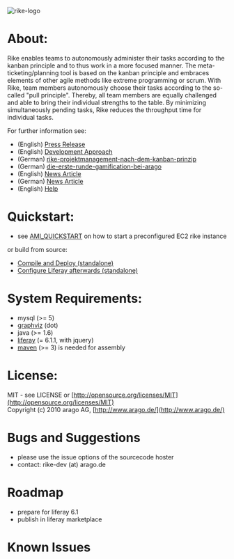 ![rike-logo](https://github.com/arago/rike/raw/master/logo.png)

About:
=============

Rike enables teams to autonomously administer their tasks according to the kanban principle and to thus work in a more focused manner. The meta-ticketing/planning tool is based on the kanban principle and embraces elements of other agile methods like extreme programming or scrum. With Rike, team members autonomously choose their tasks according to the so-called "pull principle". Thereby, all team members are equally challenged and able to bring their 
individual strengths to the table. By minimizing simultaneously pending tasks, Rike reduces the throughput time for individual tasks.

  
For further information see:  

* (English) [Press Release](http://www.arago.de/news/arago-makes-project-management-tool-available-as-an-open-source-solution/)  
* (English) [Development Approach](https://github.com/arago/rike/blob/master/DEVELOPMENT_APPROACH.md)
* (German) [rike-projektmanagement-nach-dem-kanban-prinzip](http://www.automatisierungs-experten.de/rike-%E2%80%93-projektmanagement-nach-dem-kanban-prinzip/)
* (German) [die-erste-runde-gamification-bei-arago](http://www.automatisierungs-experten.de/die-erste-runde-gamification-bei-arago/)
* (English) [News Article](http://www.h-online.com/open/news/item/Rike-project-management-tool-open-sourced-1672595.html)
* (German) [News Article](http://www.heise.de/developer/meldung/arago-stellt-Projektmanagement-Tool-Rike-unter-Open-Source-Lizenz-1671177.html)
* (English) [Help](https://github.com/arago/rike/wiki)

Quickstart:
=============

* see [AMI_QUICKSTART](https://github.com/arago/rike/blob/master/AMI_QUICKSTART.md) on how to start a preconfigured EC2 rike instance

or build from source:

* [Compile and Deploy (standalone)](https://github.com/arago/rike/wiki/Compiling-and-Deploying-rike-%7C-standalone)
* [Configure Liferay afterwards (standalone)](https://github.com/arago/rike/wiki/Configuring-Liferay-%7C-standalone)

System Requirements:
=============

- mysql (>= 5)
- [graphviz](http://www.graphviz.org/) (dot)
- java (>= 1.6)
- [liferay](http://www.liferay.com/) (= 6.1.1, with jquery)
- [maven](http://maven.apache.org/) (>= 3) is needed for assembly

License:
=============

MIT - see LICENSE or [http://opensource.org/licenses/MIT](http://opensource.org/licenses/MIT)  
Copyright (c) 2010 arago AG, [http://www.arago.de/](http://www.arago.de/)

Bugs and Suggestions
=============

* please use the issue options of the sourcecode hoster
* contact: rike-dev (at) arago.de

Roadmap
=============
* prepare for liferay 6.1
* publish in liferay marketplace

Known Issues
=============

 
